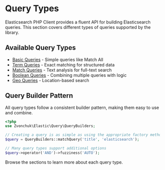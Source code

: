 # Query Types

Elasticsearch PHP Client provides a fluent API for building Elasticsearch queries. This section covers different types of queries supported by the library.

## Available Query Types

- [Basic Queries](basic.html) - Simple queries like Match All
- [Term Queries](term-queries.html) - Exact matching for structured data
- [Match Queries](match-queries.html) - Text analysis for full-text search
- [Boolean Queries](boolean-queries.html) - Combining multiple queries with logic
- [Geo Queries](geo-queries.html) - Location-based search

## Query Builder Pattern

All query types follow a consistent builder pattern, making them easy to use and combine.

```php
<?php
use Zvonchuk\Elastic\Query\QueryBuilders;

// Creating a query is as simple as using the appropriate factory method
$query = QueryBuilders::matchQuery('title', 'elasticsearch');

// Many query types support additional options
$query->operator('AND')->fuzziness('AUTO');
```

Browse the sections to learn more about each query type.
